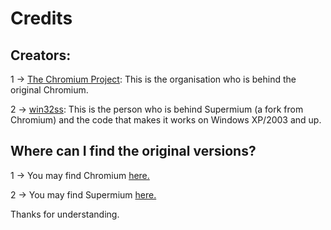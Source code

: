 # Credits

## Creators: 

1 -> [The Chromium Project](https://github.com/chromium): This is the organisation who is behind the original Chromium.

2 -> [win32ss](https://github.com/win32ss): This is the person who is behind Supermium (a fork from Chromium) and the code that makes it works on Windows XP/2003 and up.

## Where can I find the original versions?

1 -> You may find Chromium [here.](https://github.com/chromium/chromium)

2 -> You may find Supermium [here.](https://github.com/win32ss/supermium)

Thanks for understanding.
